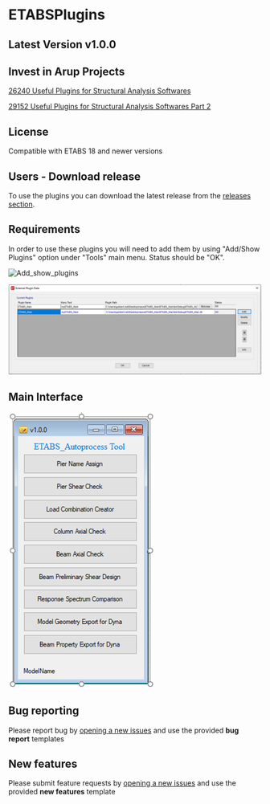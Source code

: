 # ETABSPlugins

## Latest Version v1.0.0 

## Invest in Arup Projects
[26240 Useful Plugins for Structural Analysis Softwares](https://invest.arup.com/?layout=projsheet&projid=26240&tab=projsheetdetailstabpage0)

[29152 Useful Plugins for Structural Analysis Softwares Part 2](https://invest.arup.com/?layout=projsheet&projid=29152&tab=projsheetcommentstabpage0)

## License 

Compatible with ETABS 18 and newer versions

## Users - Download release

To use the plugins you can download the latest release from the [releases section](https://gitlab.arup.com/Gokberk.Isik/etabsplugins/-/releases).

## Requirements

In order to use these plugins you will need to add them by using "Add/Show Plugins" option under "Tools" main menu. Status should be "OK".

![Add_show_plugins](./Docs/Add_show_plugins.png.png)

![Browse_Etabs_Main_dll](./Docs/Browse_Etabs_Main_dll.png)

## Main Interface

![Main_interface](./Docs/Main_interface.png)

## Bug reporting

Please report bug by [opening a new issues](https://gitlab.arup.com/Gokberk.Isik/etabsplugins/-/issues) and use the provided **bug report** templates

## New features

Please submit feature requests by [opening a new issues](https://gitlab.arup.com/Gokberk.Isik/etabsplugins/-/issues) and use the provided **new features** template